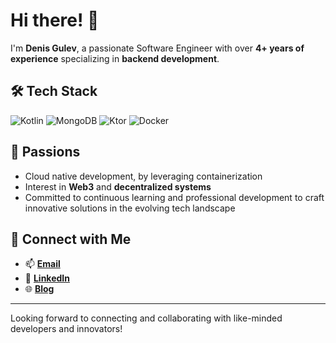# Hi there! 👋

I'm **Denis Gulev**, a passionate Software Engineer with over **4+ years of experience** specializing in **backend development**.


## 🛠️ Tech Stack

![Kotlin](https://img.shields.io/badge/Kotlin-%230095D5.svg?style=for-the-badge&logo=kotlin&logoColor=white)
![MongoDB](https://img.shields.io/badge/MongoDB-%2347A248.svg?style=for-the-badge&logo=mongodb&logoColor=white)
![Ktor](https://img.shields.io/badge/Ktor-%23645AFA.svg?style=for-the-badge&logo=ktor&logoColor=white)
![Docker](https://img.shields.io/badge/Docker-%232496ED.svg?style=for-the-badge&logo=docker&logoColor=white)

## 🌟 Passions
  - Cloud native development, by leveraging containerization
  - Interest in **Web3** and **decentralized systems**
  - Committed to continuous learning and professional development to craft innovative solutions in the evolving tech landscape
<!--
## 📊 GitHub Stats

![GitHub Stats](https://github-readme-stats.vercel.app/api?username=your-username&show_icons=true&theme=radical)
![Top Languages](https://github-readme-stats.vercel.app/api/top-langs/?username=your-username&layout=compact&theme=radical)
-->
## 🌱 Connect with Me

- 📫 **[Email](mailto:denis.gulev@gmail.com)**
- 💼 **[LinkedIn](https://linkedin.com/in/denisgulev/)**
- 🌐 **[Blog](https://denisgulev.com)**

---

Looking forward to connecting and collaborating with like-minded developers and innovators!

<!--
**denisgulev/denisgulev** is a ✨ _special_ ✨ repository because its `README.md` (this file) appears on your GitHub profile.

Here are some ideas to get you started:

- 🔭 I’m currently working on ...
- 🌱 I’m currently learning ...
- 👯 I’m looking to collaborate on ...
- 🤔 I’m looking for help with ...
- 💬 Ask me about ...
- 📫 How to reach me: ...
- 😄 Pronouns: ...
- ⚡ Fun fact: ...
-->
